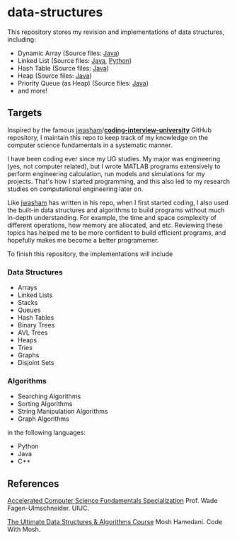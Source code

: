 
# data-structures

This repository stores my revision and implementations of data structures, including:

- Dynamic Array (Source files: [Java](https://github.com/derekl-beep/data-structures/blob/master/DataStructure/src/com/derek/Vector.java))
- Linked List (Source files: [Java](https://github.com/derekl-beep/data-structures/blob/master/DataStructure/src/com/derek/LinkedList.java), [Python](https://github.com/derekl-beep/data-structures/blob/master/linked_list.py))
- Hash Table (Source files: [Java](https://github.com/derekl-beep/data-structures/blob/master/DataStructure/src/com/derek/HashTable.java))
- Heap (Source files: [Java](https://github.com/derekl-beep/data-structures/blob/master/DataStructure/src/com/derek/Heap.java))
- Priority Queue (as Heap) (Source files: [Java](https://github.com/derekl-beep/data-structures/blob/master/DataStructure/src/com/derek/PriorityQueue.java))
- and more!

## Targets

Inspired by the famous [jwasham](https://github.com/jwasham)/**[coding-interview-university](https://github.com/jwasham/coding-interview-university)** GitHub repository, I maintain this repo to keep track of my knowledge on the computer science fundamentals in a systematic manner.

I have been coding ever since my UG studies. My major was engineering (yes, not computer related), but I wrote MATLAB programs extensively to perform engineering calculation, run models and simulations for my projects. That's how I started programming, and this also led to my research studies on computational engineering later on.

Like [jwasham](https://github.com/jwasham) has written in his repo, when I first started coding, I also used the built-in data structures and algorithms to build programs without much in-depth understanding. For example, the time and space complexity of different operations, how memory are allocated, and etc. Reviewing these topics has helped me to be more confident to build efficient programs, and hopefully makes me become a better programemer.

To finish this repository, the implementations will include

### Data Structures

- Arrays
- Linked Lists
- Stacks
- Queues
- Hash Tables
- Binary Trees
- AVL Trees
- Heaps
- Tries
- Graphs
- Disjoint Sets

### Algorithms

- Searching Algorithms
- Sorting Algorithms
- String Manipulation Algorithms
- Graph Algorithms

in the following languages:

- Python
- Java
- C++

## References


[Accelerated Computer Science Fundamentals Specialization](https://www.coursera.org/specializations/cs-fundamentals)
Prof. Wade Fagen-Ulmschneider. UIUC.

[The Ultimate Data Structures & Algorithms Course](https://codewithmosh.com/p/data-structures-algorithms)
Mosh Hamedani. Code With Mosh.
